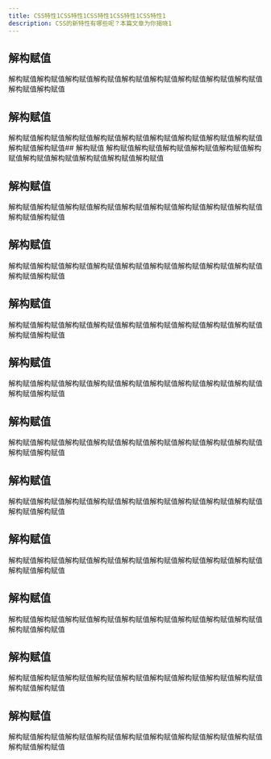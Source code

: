```yaml
---
title: CSS特性1CSS特性1CSS特性1CSS特性1CSS特性1
description: CSS的新特性有哪些呢？本篇文章为你揭晓1
---
```

## 解构赋值
解构赋值解构赋值解构赋值解构赋值解构赋值解构赋值解构赋值解构赋值解构赋值解构赋值解构赋值
## 解构赋值
解构赋值解构赋值解构赋值解构赋值解构赋值解构赋值解构赋值解构赋值解构赋值解构赋值解构赋值## 解构赋值
解构赋值解构赋值解构赋值解构赋值解构赋值解构赋值解构赋值解构赋值解构赋值解构赋值解构赋值
## 解构赋值
解构赋值解构赋值解构赋值解构赋值解构赋值解构赋值解构赋值解构赋值解构赋值解构赋值解构赋值
## 解构赋值
解构赋值解构赋值解构赋值解构赋值解构赋值解构赋值解构赋值解构赋值解构赋值解构赋值解构赋值
## 解构赋值
解构赋值解构赋值解构赋值解构赋值解构赋值解构赋值解构赋值解构赋值解构赋值解构赋值解构赋值
## 解构赋值
解构赋值解构赋值解构赋值解构赋值解构赋值解构赋值解构赋值解构赋值解构赋值解构赋值解构赋值
## 解构赋值
解构赋值解构赋值解构赋值解构赋值解构赋值解构赋值解构赋值解构赋值解构赋值解构赋值解构赋值
## 解构赋值
解构赋值解构赋值解构赋值解构赋值解构赋值解构赋值解构赋值解构赋值解构赋值解构赋值解构赋值
## 解构赋值
解构赋值解构赋值解构赋值解构赋值解构赋值解构赋值解构赋值解构赋值解构赋值解构赋值解构赋值
## 解构赋值
解构赋值解构赋值解构赋值解构赋值解构赋值解构赋值解构赋值解构赋值解构赋值解构赋值解构赋值
## 解构赋值
解构赋值解构赋值解构赋值解构赋值解构赋值解构赋值解构赋值解构赋值解构赋值解构赋值解构赋值
## 解构赋值
解构赋值解构赋值解构赋值解构赋值解构赋值解构赋值解构赋值解构赋值解构赋值解构赋值解构赋值
